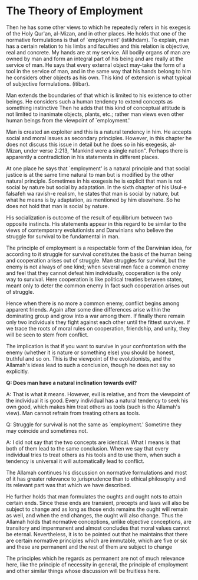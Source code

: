 The Theory of Employment
========================

Then he has some other views to which he repeatedly refers in his
exegesis of the Holy Qur'an, al-Mizan, and in other places. He holds
that one of the normative formulations is that of \`employment'
(istikhdam). To explain, man has a certain relation to his limbs and
faculties and this relation is objective, real and concrete. My hands
are at my service. All bodily organs of man are owned by man and form an
integral part of his being and are really at the service of man. He says
that every external object may-take the form of a tool in the service of
man, and in the same way that his hands belong to him he considers other
objects as his own. This kind of extension is what typical of subjective
formulations. (itibar).

Man extends the boundaries of that which is limited to his existence to
other beings. He considers such a human tendency to extend concepts as
something instinctive Then he adds that this kind of conceptual attitude
is not limited to inanimate objects, plants, etc.; rather man views even
other human beings from the viewpoint of \`employment.'

Man is created an exploiter and this is a natural tendency in him. He
accepts social and moral issues as secondary principles. However, in
this chapter he does not discuss this issue in detail but he does so in
his exegesis, al-Mizan, under verse 2:213, "Mankind were a single
nation". Perhaps there is apparently a contradiction in his statements
in different places.

At one place he says that \`employment' is a natural principle and that
social justice is at the same time natural to man but is modified by the
other natural principle. Sometimes in his exegesis he is explicit that
man is not social by nature but social by adaptation. In the sixth
chapter of his Usul-e falsafeh wa ravish-e realism, he states that man
is social by nature, but what he means is by adaptation, as mentioned by
him elsewhere. So he does not hold that man is social by nature.

His socialization is outcome of the result of equilibrium between two
opposite instincts. His statements appear in this regard to be similar
to the views of contemporary evolutionists and Darwinians who believe
the struggle for survival to be fundamental in man.

The principle of employment is a respectable form of the Darwinian
idea, for according to it struggle for survival constitutes the basis of
the human being and cooperation arises out of struggle. Man struggles
for survival, but the enemy is not always of one kind; when several men
face a common enemy and feel that they cannot defeat him individually,
cooperation is the only way to survival. Here cooperation is like
political treaties between states, meant only to deter the common enemy
In fact such cooperation arises out of struggle.

Hence when there is no more a common enemy, conflict begins among
apparent friends. Again after some dine differences arise within the
dominating group and grow into a war among them. If finally there remain
only two individuals they fight against each other until the fittest
survives. If we trace the roots of moral rules on cooperation,
friendship, and unity, they will be seen to stem from conflict.

The implication is that if you want to survive in your confrontation
with the enemy (whether it is nature or something else) you should be
honest, truthful and so on. This is the viewpoint of the evolutionists,
and the Allamah's ideas lead to such a conclusion, though he does not
say so explicitly.


**Q: Does man have a natural inclination towards evil?**

A: That is what it means. However, evil is relative, and from the
viewpoint of the individual it is good. Every individual has a natural
tendency to seek his own good, which makes him treat others as tools
(such is the Allamah's view). Man cannot refrain from treating others as
tools.

Q: Struggle for survival is not the same as \`employment.' Sometime
they may coincide and sometimes not.

A: I did not say that the two concepts are identical. What I means is
that both of them lead to the same conclusion. When we say that every
individual tries to treat others as his tools and to use them, when such
a tendency is universal it will automatically lead to conflict.

The Allamah continues his discussion on normative formulations and most
of it has greater relevance to jurisprudence than to ethical philosophy
and its relevant part was that which we have described.

He further holds that man formulates the oughts and ought nots to
attain certain ends. Since these ends are transient, precepts and laws
will also be subject to change and as long as those ends remains the
ought will remain as well, and when the end changes, the ought will also
change. Thus the Allamah holds that normative conceptions, unlike
objective conceptions, are transitory and impermanent and almost
concludes that moral values cannot be eternal. Nevertheless, it is to be
pointed out that he maintains that there are certain normative
principles which are immutable, which are five or six and these are
permanent and the rest of them are subject to change

The principles which he regards as permanent are not of much relevance
here, like the principle of necessity in general, the principle of
employment and other similar things whose discussion will be fruitless
here.


